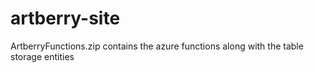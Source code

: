 # artberry-site


ArtberryFunctions.zip contains the azure functions along with the table storage entities
